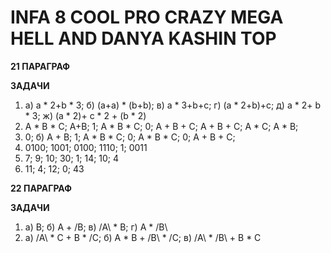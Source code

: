 # INFA 8 COOL PRO CRAZY MEGA HELL AND DANYA KASHIN TOP

**21 ПАРАГРАФ**

**ЗАДАЧИ**

1) a) a * 2+b * 3; б) (a+a) * (b+b); в) a * 3+b+c; г) (a * 2+b)+c; д) a * 2+ b * 3; ж) (a * 2)+ c * 2 + (b * 2)
2)  A * B * C; A+B; 1; A * B * C; 0; A + B + C; A + B + C; A * C; A * B;
3) 0; б) A + B;  1; A * B * C;  0; A * B * C; 0; A + B + C;
4) 0100; 1001; 0100; 1110; 1; 0011
5) 7; 9; 10; 30; 1; 14; 10; 4
6) 11; 4; 12; 0; 43

**22 ПАРАГРАФ**

**ЗАДАЧИ**

1) a) B; б) A + /B\; в) /A\ * B; г) A * /B\
2) а) /A\ * C + B * /C\; б) A * B + /B\ * /C\; в) /A\ * /B\ + B * C

